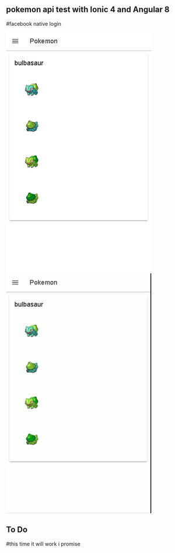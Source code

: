 ## pokemon api test with Ionic 4 and Angular 8
#facebook native login

![image](src/assets/icon/pokemon.png)
![gif](src/assets/icon/pokemon.gif)

## To Do
#this time it will work i promise
